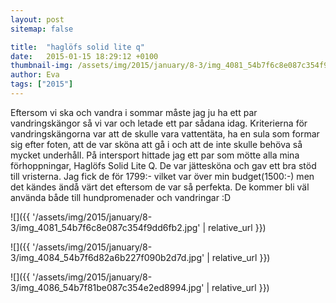 ```yaml
---
layout: post
sitemap: false

title:  "haglöfs solid lite q"
date:   2015-01-15 18:29:12 +0100
thumbnail-img: /assets/img/2015/january/8-3/img_4081_54b7f6c8e087c354f9dd6fb2.jpg
author: Eva
tags: ["2015"]
---
```


Eftersom vi ska och vandra i sommar måste jag ju ha ett par vandringskängor så vi var och letade ett par sådana idag. Kriterierna för vandringskängorna var att de skulle vara vattentäta, ha en sula som formar sig efter foten, att de var sköna att gå i och att de inte skulle behöva så mycket underhåll. På intersport hittade jag ett par som mötte alla mina förhoppningar, Haglöfs Solid Lite Q. De var jättesköna och gav ett bra stöd till vristerna. Jag fick de för 1799:- vilket var över min budget(1500:-) men det kändes ändå värt det eftersom de var så perfekta. De kommer bli väl använda både till hundpromenader och vandringar :D

![]({{ '/assets/img/2015/january/8-3/img_4081_54b7f6c8e087c354f9dd6fb2.jpg'  | relative_url }})

![]({{ '/assets/img/2015/january/8-3/img_4084_54b7f6d82a6b227f090b2d7d.jpg'  | relative_url }})

![]({{ '/assets/img/2015/january/8-3/img_4086_54b7f81be087c354e2ed8994.jpg'  | relative_url }})

